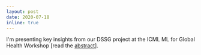 ```yaml
---
layout: post
date: 2020-07-18
inline: true
---
```


I'm presenting key insights from our DSSG project at the ICML ML for Global Health Workshop [read the [abstract](https://arxiv.org/abs/2006.06292)].
